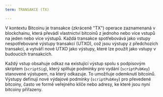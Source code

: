 ```yaml
---
term: TRANSAKCE (TX)

---
```

V kontextu Bitcoinu je transakce (zkráceně "TX") operace zaznamenaná v blockchainu, která převádí vlastnictví bitcoinů z jednoho nebo více vstupů na jeden nebo více výstupů. Každá transakce spotřebovává jako vstupy nespotřebované výstupy transakcí (UTXO), což jsou výstupy z předchozích transakcí, a vytváří nové UTXO jako výstupy, které lze použít jako vstupy v budoucích transakcích.

Každý vstup obsahuje odkaz na existující výstup spolu s podpisovým skriptem (`scriptSig`), který splňuje podmínky pro vydání (`scriptPubKey`) stanovené výstupem, na který odkazuje. To umožňuje odemknutí bitcoinů. Výstupy definují nové výdajové podmínky (`scriptPubKey`) pro převedené bitcoiny, často ve formě veřejného klíče nebo adresy, ke které jsou nyní bitcoiny přiřazeny.
